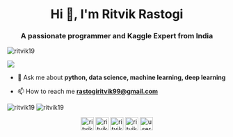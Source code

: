 <h1 align="center">Hi 👋, I'm Ritvik Rastogi</h1>
<h3 align="center">A passionate programmer and Kaggle Expert from India</h3>

<p align="left"> <img src="https://komarev.com/ghpvc/?username=ritvik19" alt="ritvik19" /> </p>
<img src="https://road-to-kaggle-grandmaster.vercel.app/api/simple/ritvik1909/notebook"/>


- 💬 Ask me about **python, data science, machine learning, deep learning**

- 📫 How to reach me **rastogiritvik99@gmail.com**

<img src="https://github-readme-stats.vercel.app/api?username=ritvik19&show_icons=true&theme=tokyonight" alt="ritvik19" />
<img src="https://github-readme-stats.vercel.app/api/top-langs/?username=ritvik19&layout=compact&hide=html&theme=tokyonight" alt="ritvik19" />

<p align="center">
<a href="https://linkedin.com/in/ritvik-rastogi-003085153/" target="blank"><img align="center" src="https://cdn.jsdelivr.net/npm/simple-icons@3.0.1/icons/linkedin.svg" alt="ritvik-rastogi-003085153/" height="30" width="30" /></a>
<a href="https://kaggle.com/ritvik1909" target="blank"><img align="center" src="https://cdn.jsdelivr.net/npm/simple-icons@3.0.1/icons/kaggle.svg" alt="ritvik1909" height="30" width="30" /></a>
<a href="https://fb.com/ritvik.rastogi" target="blank"><img align="center" src="https://cdn.jsdelivr.net/npm/simple-icons@3.0.1/icons/facebook.svg" alt="ritvik.rastogi" height="30" width="30" /></a>
<a href="https://instagram.com/ritvikrastogi19" target="blank"><img align="center" src="https://cdn.jsdelivr.net/npm/simple-icons@3.0.1/icons/instagram.svg" alt="ritvikrastogi19" height="30" width="30" /></a>
<a href="https://www.codechef.com/users/ritvik19" target="blank"><img align="center" src="https://cdn.jsdelivr.net/npm/simple-icons@3.1.0/icons/codechef.svg" alt="users/ritvik19" height="30" width="30" /></a>
</p>

